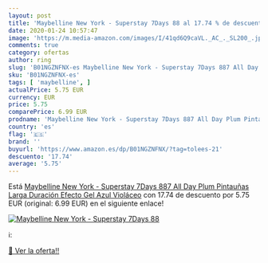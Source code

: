 ```yaml
---
layout: post
title: 'Maybelline New York - Superstay 7Days 88 al 17.74 % de descuento'
date: 2020-01-24 10:57:47
image: 'https://m.media-amazon.com/images/I/41qd6Q9caVL._AC_._SL200_.jpg'
comments: true
category: ofertas
author: ring
slug: 'B01NGZNFNX-es Maybelline New York - Superstay 7Days 887 All Day Plum...'
sku: 'B01NGZNFNX-es'
tags: [ 'maybelline', ]
actualPrice: 5.75 EUR
currency: EUR
price: 5.75
comparePrice: 6.99 EUR
prodname: 'Maybelline New York - Superstay 7Days 887 All Day Plum Pintauñas Larga Duración Efecto Gel  Azul Violáceo'
country: 'es'
flag: '🇪🇸'
brand: ''
buyurl: 'https://www.amazon.es/dp/B01NGZNFNX/?tag=tolees-21'
descuento: '17.74'
average: '5.75'
---
```


Está [Maybelline New York - Superstay 7Days 887 All Day Plum Pintauñas Larga Duración Efecto Gel  Azul Violáceo](https://www.amazon.es/dp/B01NGZNFNX/?tag=tolees-21) con 17.74 de descuento por 5.75 EUR (original: 6.99 EUR) en el siguiente enlace!

[![Maybelline New York - Superstay 7Days 88](https://m.media-amazon.com/images/I/41qd6Q9caVL._AC_._SL200_.jpg)](https://www.amazon.es/dp/B01NGZNFNX/?tag=tolees-21)

ℹ️:


[🛒 Ver la oferta!!](https://www.amazon.es/dp/B01NGZNFNX/?tag=tolees-21)
